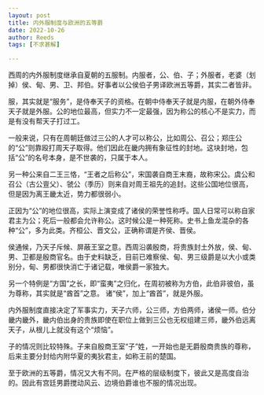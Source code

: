 ```yaml
---
layout: post
title: 内外服制度与欧洲的五等爵
date: 2022-10-26
author: Reeds
tags: [不求甚解]

---
```


西周的内外服制度继承自夏朝的五服制。内服者，公、伯、子；外服者，老婆（划掉）侯、甸、男、卫、邦伯。好事者以公侯伯子男译欧洲五等爵，其实二者皆非。

服，其实就是“服务”，是侍奉天子的资格。在朝中侍奉天子就是内服，在朝外侍奉天子就是外服。公的地位最高，但实力不一定最强，因为称公的核心不是实力，而是有没有帮天子打过工。

一般来说，只有在周朝廷做过三公的人才可以称公，比如周公、召公；郑庄公的“公”则靠殴打周天子取得。他们因此在畿内拥有象征性的封地。这块封地，包括“公”的名号本身，是不世袭的，只属于本人。

另一种公来自二王三恪，“王者之后称公”，宋国袭自商王末裔，故称宋公。虞公和召公（古公亶父）、虢公（季历）则来自对周王祖先的追封。这些公国地位很高，但是因为离王畿太近，势力都很弱小。

正因为“公”的地位很高，实际上演变成了诸侯的荣誉性称呼。国人日常可以称自家君主为公；死后一般都会允许称公。这时候公是一种死称。史书上鱼龙混杂的各种“公”，多为此类。齐桓公、晋文公，正确称谓是齐侯、晋侯。

侯通候，乃天子斥候、屏蔽王室之意。西周沿袭殷商，将贵族封土外放，侯、甸、男、卫都是殷商官名。由于史料缺乏，目前已难察侯、甸、男三级爵是以大小或类别分，甸、男都很快消亡于诸记载，唯侯爵一家独大。

另一个特例是“方国”之长，即“蛮夷”之归化，在周初被称为方伯，此伯非彼伯，虽为尊称，其实就是“酋首”之意。
诸“侯”，加上“酋首”，就是外服。

内外服制度直接决定了军事实力，天子六师，公三师，方伯两师，诸侯一师。伯分畿内畿外，畿内伯出身的贵族即使在职位上做到三公也无权组建三师，畿外伯远离天子，从根儿上就没有这个“烦恼”。

子的情况则比较特殊。子来自殷商王室“子”姓，一开始也是无爵殷商贵族的尊称，后来主要分封给内附华夏的夷狄君主，如称王前的楚国。

至于欧洲的五等爵，情况又大有不同。在严格的层级制度下，彼此又是高度自治的。因此有宫廷男爵搅动风云、边境伯爵谁也不服的情况出现。